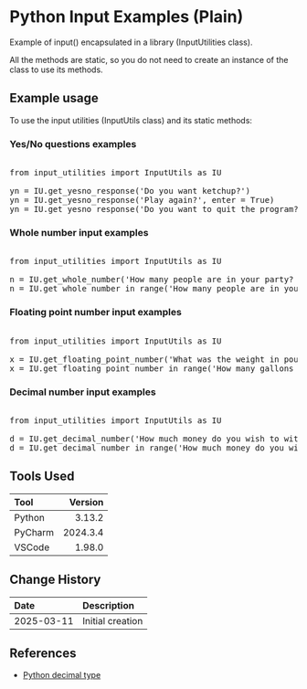 # Python Input Examples (Plain)
Example of input() encapsulated in a library (InputUtilities class).

All the methods are static, so you do not need to create an instance of the class to use its methods.

## Example usage
To use the input utilities (InputUtils class) and its static methods:
### Yes/No questions examples
<pre> 
from input_utilities import InputUtils as IU

yn = IU.get_yesno_response('Do you want ketchup?')
yn = IU.get_yesno_response('Play again?', enter = True)
yn = IU.get_yesno_response('Do you want to quit the program?', enter = False)
</pre>

### Whole number input examples

<pre> 
from input_utilities import InputUtils as IU

n = IU.get_whole_number('How many people are in your party? ')
n = IU.get_whole_number_in_range('How many people are in your party? ', 1, 7)
</pre>

### Floating point number input examples

<pre> 
from input_utilities import InputUtils as IU

x = IU.get_floating_point_number('What was the weight in pounds? ')
x = IU.get_floating_point_number_in_range('How many gallons do you wish to purchase? ', 0.5, 22.5)
</pre>

### Decimal number input examples

<pre> 
from input_utilities import InputUtils as IU

d = IU.get_decimal_number('How much money do you wish to withdraw? ')
d = IU.get_decimal_number_in_range('How much money do you wish to withdraw? ', 5, 600)
</pre>

## Tools Used

| Tool     |  Version |
|:---------|---------:|
| Python   |   3.13.2 |
| PyCharm  | 2024.3.4 |
| VSCode   |   1.98.0 |

## Change History

| Date       | Description      |
|:-----------|:-----------------|
| 2025-03-11 | Initial creation |

## References

* [Python decimal type](https://docs.python.org/3/library/decimal.html)